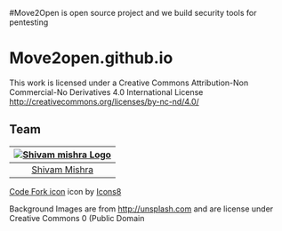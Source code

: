 #Move2Open is open source project and we build security tools for pentesting


# Move2open.github.io
This work is licensed under a Creative Commons Attribution-Non Commercial-No Derivatives 4.0 International License http://creativecommons.org/licenses/by-nc-nd/4.0/






## Team

|[![Shivam mishra Logo](https://avatars1.githubusercontent.com/u/46820509?s=50)](https://alphaqx.github.io/shivam)|
| :-: |
| [Shivam Mishra](https://github.com/AlphaQx) |





<a target="_blank" href="https://icons8.com/icons/set/code-fork">Code Fork icon</a> icon by <a target="_blank" href="https://icons8.com">Icons8</a>






Background Images are from http://unsplash.com and are license under Creative Commons 0 (Public Domain
